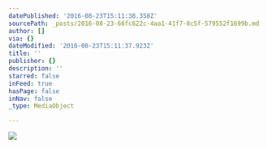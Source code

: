 ```yaml
---
datePublished: '2016-08-23T15:11:38.358Z'
sourcePath: _posts/2016-08-23-66fc622c-4aa1-41f7-8c5f-579552f1699b.md
author: []
via: {}
dateModified: '2016-08-23T15:11:37.923Z'
title: ''
publisher: {}
description: ''
starred: false
inFeed: true
hasPage: false
inNav: false
_type: MediaObject

---
```

![](https://the-grid-user-content.s3-us-west-2.amazonaws.com/17deb27e-dd22-436b-86a7-23ba64e0b294.jpg)